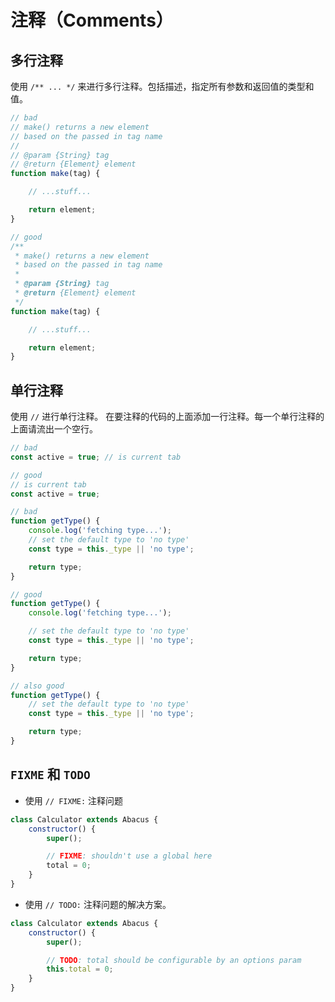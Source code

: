 # 注释（Comments）

## 多行注释

使用 `/** ... */` 来进行多行注释。包括描述，指定所有参数和返回值的类型和值。

```javascript
// bad
// make() returns a new element
// based on the passed in tag name
//
// @param {String} tag
// @return {Element} element
function make(tag) {

    // ...stuff...

    return element;
}

// good
/**
 * make() returns a new element
 * based on the passed in tag name
 *
 * @param {String} tag
 * @return {Element} element
 */
function make(tag) {

    // ...stuff...

    return element;
}
```

## 单行注释
使用 `//` 进行单行注释。 在要注释的代码的上面添加一行注释。每一个单行注释的上面请流出一个空行。

```javascript
// bad
const active = true; // is current tab

// good
// is current tab
const active = true;

// bad
function getType() {
    console.log('fetching type...');
    // set the default type to 'no type'
    const type = this._type || 'no type';

    return type;
}

// good
function getType() {
    console.log('fetching type...');

    // set the default type to 'no type'
    const type = this._type || 'no type';

    return type;
}

// also good
function getType() {
    // set the default type to 'no type'
    const type = this._type || 'no type';

    return type;
}
```

## `FIXME` 和 `TODO`

- 使用 `// FIXME:` 注释问题

```javascript
class Calculator extends Abacus {
    constructor() {
        super();

        // FIXME: shouldn't use a global here
        total = 0;
    }
}
```

- 使用 `// TODO:` 注释问题的解决方案。

```javascript
class Calculator extends Abacus {
    constructor() {
        super();

        // TODO: total should be configurable by an options param
        this.total = 0;
    }
}
```


